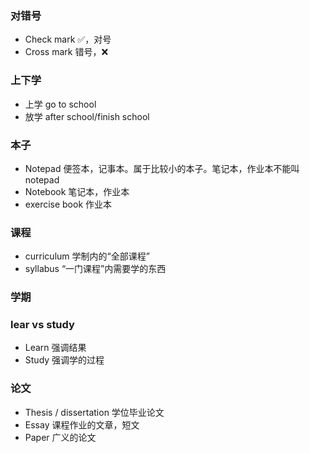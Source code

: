### 对错号
- Check mark ✅，对号
- Cross mark 错号，❌

### 上下学
- 上学 go to school
- 放学 after school/finish school 

### 本子
- Notepad 便签本，记事本。属于比较小的本子。笔记本，作业本不能叫notepad
- Notebook 笔记本，作业本
- exercise book 作业本

### 课程
- curriculum 学制内的“全部课程”
- syllabus “一门课程”内需要学的东西

### 学期

### lear vs study
- Learn 强调结果
- Study 强调学的过程

### 论文
- Thesis / dissertation 学位毕业论文
- Essay 课程作业的文章，短文
- Paper 广义的论文
 
